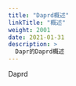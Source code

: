 ```yaml
---
title: "Daprd概述"
linkTitle: "概述"
weight: 2001
date: 2021-01-31
description: >
  Dapr的Daprd概述
---
```



Daprd



